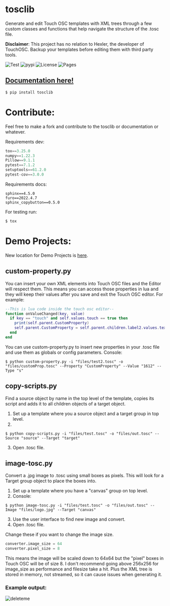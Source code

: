 # tosclib
Generate and edit Touch OSC templates with XML trees through a few custom classes and functions that help navigate the structure of the .tosc file.

**Disclaimer**: This project has no relation to Hexler, the developer of TouchOSC. Backup your templates before editing them with third party tools.

![Test](https://github.com/albertov5/tosclib/actions/workflows/tests.yaml/badge.svg) ![pypi](https://img.shields.io/pypi/v/tosclib)
![License](https://img.shields.io/github/license/albertov5/tosclib)
![Pages](https://github.com/AlbertoV5/tosclib/actions/workflows/pages/pages-build-deployment/badge.svg)

## [Documentation here!](https://albertov5.github.io/tosclib)

```console
$ pip install tosclib
```

# Contribute:

Feel free to make a fork and contribute to the tosclib or documentation or whatever.

Requirements dev:

```python
tox==3.25.0
numpy==1.22.3
Pillow==9.1.1
pytest==7.1.2
setuptools==61.2.0
pytest-cov==3.0.0
```
Requirements docs:
```
sphinx==4.5.0
furo==2022.4.7
sphinx_copybutton==0.5.0
```
For testing run:
```console
$ tox
```
# Demo Projects:

New location for Demo Projects is [here](https://albertov5.github.io/tosclib/docs/build/html/demos.html).


## custom-property.py
You can insert your own XML elements into Touch OSC files and the Editor will respect them. This means you can access those properties in lua and they will keep their values after you save and exit the Touch OSC editor. For example:
```lua
--This is lua code inside the touch osc editor--
function onValueChanged(key, value)
  if key == "touch" and self.values.touch == true then
    print(self.parent.CustomProperty)
    self.parent.CustomProperty = self.parent.children.label2.values.text
  end
end
```
You can use custom-property.py to insert new properties in your .tosc file and use them as globals or config parameters. Console:
```console
$ python custom-property.py -i "files/test2.tosc" -o "files/customProp.tosc" --Property "CustomProperty" --Value "1612" --Type "s"
```


## copy-scripts.py
Find a source object by name in the top level of the template, copies its script and adds it to all children objects of a target object.
1. Set up a template where you a source object and a target group in top level.
2. 
```console
$ python copy-scripts.py -i "files/test.tosc" -o "files/out.tosc" --Source "source" --Target "target"
```
3. Open .tosc file.


## image-tosc.py

Convert a .jpg image to .tosc using small boxes as pixels. This will look for a Target group object to place the boxes into.

1. Set up a template where you have a "canvas" group on top level.
2. Console:
```console
$ python image-tosc.py -i "files/test.tosc" -o "files/out.tosc" --Image "files/logo.jpg" --Target "canvas"
```
3. Use the user interface to find new image and convert. 
4. Open .tosc file.

Change these if you want to change the image size.
```python
converter.image_size = 64
converter.pixel_size = 8
```
This means the image will be scaled down to 64x64 but the "pixel" boxes in Touch OSC will be of size 8.
I don't recommend going above 256x256 for image_size as performance and filesize take a hit. Plus the XML tree is stored in memory, not streamed, so it can cause issues when generating it.

### Example output:

![deleteme](https://user-images.githubusercontent.com/58243333/168332352-cb848b15-13fc-4573-861d-27b47f6da2ee.jpg)

